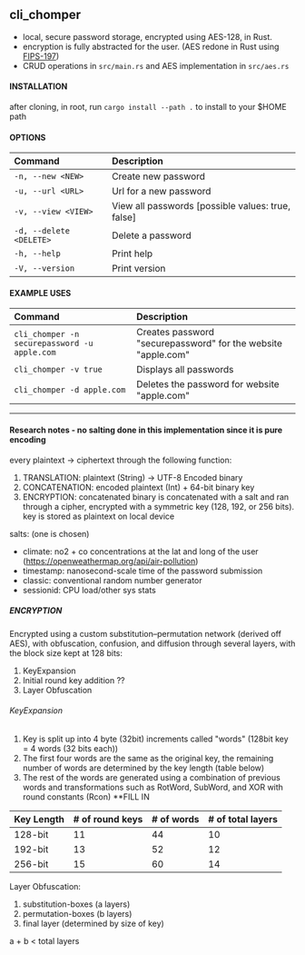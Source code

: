 
## cli_chomper
- local, secure password storage, encrypted using AES-128, in Rust.
- encryption is fully abstracted for the user. (AES redone in Rust using [FIPS-197](https://nvlpubs.nist.gov/nistpubs/FIPS/NIST.FIPS.197-upd1.pdf))
- CRUD operations in `src/main.rs` and AES implementation in `src/aes.rs`

#### INSTALLATION
after cloning, in root, run `cargo install --path .` to install to your $HOME path

#### OPTIONS
| Command | Description |
| :------ | :--- |
|`-n, --new <NEW>`   |     Create new password |
|`-u, --url <URL>`   |     Url for a new password |
|`-v, --view <VIEW>`   |   View all passwords [possible values: true, false] |
|`-d, --delete <DELETE>` | Delete a password | 
|`-h, --help`       |      Print help |
|`-V, --version`   |       Print version |

#### EXAMPLE USES
| Command | Description |
| :------ | :--- |
| `cli_chomper -n securepassword -u apple.com` | Creates password "securepassword" for the website "apple.com" |
| `cli_chomper -v true` | Displays all passwords |
| `cli_chomper -d apple.com` | Deletes the password for website "apple.com" |

---


#### Research notes - no salting done in this implementation since it is pure encoding

every plaintext -> ciphertext through the following function:

1. TRANSLATION: plaintext (String) -> UTF-8 Encoded binary
2. CONCATENATION: encoded plaintext (Int) + 64-bit binary key
3. ENCRYPTION: concatenated binary is concatenated with a salt and ran through a cipher, encrypted with a symmetric key (128, 192, or 256 bits). key is stored as plaintext on local device

salts: (one is chosen)
- climate: no2 + co concentrations at the lat and long of the user (https://openweathermap.org/api/air-pollution)
- timestamp: nanosecond-scale time of the password submission
- classic: conventional random number generator
- sessionid: CPU load/other sys stats

##### ENCRYPTION
Encrypted using a custom substitution–permutation network (derived off AES), with obfuscation, confusion, and diffusion through several layers, with the block size kept at 128 bits:

1. KeyExpansion
2. Initial round key addition ??
3. Layer Obfuscation

###### KeyExpansion
1. Key is split up into 4 byte (32bit) increments called "words" (128bit key = 4 words (32 bits each))
2. The first four words are the same as the original key, the remaining number of words are determined by the key length (table below)
3. The rest of the words are generated using a combination of previous words and transformations such as RotWord, SubWord, and XOR with round constants (Rcon) **FILL IN


| Key Length | # of round keys | # of words | # of total layers |
| :------ | :--- | :--- | :--- |
| 128-bit | 11 | 44 | 10 |
| 192-bit | 13 | 52 | 12 |
| 256-bit | 15 | 60 | 14 |

Layer Obfuscation:
1. substitution-boxes (a layers)
2. permutation-boxes (b layers)
3. final layer (determined by size of key)

a + b < total layers
